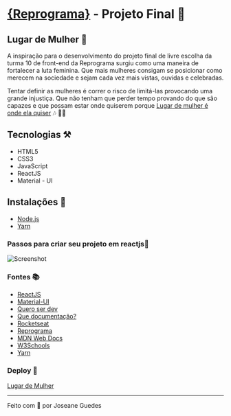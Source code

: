 # [{Reprograma}](https://reprograma.com.br/) - Projeto Final   :tada:

## Lugar de Mulher  :girl:

A inspiração para o desenvolvimento do projeto final de livre escolha da turma 10 de front-end da Reprograma surgiu como uma maneira de fortalecer a luta feminina. Que mais mulheres consigam se posicionar como merecem na sociedade e sejam cada vez mais vistas, ouvidas e celebradas.
<br>

Tentar definir as mulheres é correr o risco de limitá-las provocando uma grande injustiça. Que não tenham que perder tempo provando do que são capazes e que possam estar onde quiserem porque [Lugar de mulher é onde ela quiser](https://www.youtube.com/watch?v=fPgkhbs3AnE) :notes: :woman_singer:

## Tecnologias :hammer_and_pick:
* HTML5
* CSS3
* JavaScript
* ReactJS 
* Material - UI 

## Instalações :link:
* [Node.js](https://nodejs.org/en/download/)
* [Yarn](https://yarnpkg.com/)


### Passos para criar seu projeto em reactjs:feet:
![Screenshot](https://cdn.jsdelivr.net/gh/facebook/create-react-app@27b42ac7efa018f2541153ab30d63180f5fa39e0/screencast.svg)

### Fontes :books: 
* [ReactJS](https://pt-br.reactjs.org/)
* [Material-UI](https://material-ui.com/pt/)
* [Quero ser dev](https://queroserdev.com/#)
* [Que documentação?](https://quedocs.netlify.app/)
* [Rocketseat](https://github.com/Rocketseat)
* [Reprograma](https://github.com/reprograma)
* [MDN Web Docs](https://developer.mozilla.org/pt-BR/)
* [W3Schools](https://www.w3schools.com/)
* [Yarn](https://yarnpkg.com/package/create-react-app)

### Deploy :star2:
 [Lugar de Mulher](https://lugar-de-mulher.netlify.app/)

 <hr/>

 Feito com :purple_heart: por Joseane Guedes